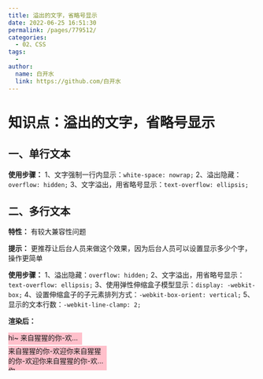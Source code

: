 ```yaml
---
title: 溢出的文字，省略号显示
date: 2022-06-25 16:51:30
permalink: /pages/779512/
categories:
  - 02、CSS
tags:
  - 
author: 
  name: 白开水
  link: https://github.com/白开水
---
```

# 知识点：溢出的文字，省略号显示

## 一、单行文本
**使用步骤：**
1、文字强制一行内显示：`white-space: nowrap;`
2、溢出隐藏：`overflow: hidden;`
3、文字溢出，用省略号显示：`text-overflow: ellipsis;`

## 二、多行文本
**特性：** 有较大兼容性问题

**提示：** 更推荐让后台人员来做这个效果，因为后台人员可以设置显示多少个字，操作更简单

**使用步骤：**
1、溢出隐藏：`overflow: hidden;`
2、文字溢出，用省略号显示：`text-overflow: ellipsis;`
3、使用弹性伸缩盒子模型显示：`display: -webkit-box;`
4、设置伸缩盒子的子元素排列方式：`-webkit-box-orient: vertical;`
5、显示的文本行数：`-webkit-line-clamp: 2;`

**渲染后：**
<!DOCTYPE html>
<html lang="zh-CN">
<head>
    <meta charset="UTF-8">
    <title>Document</title>
    <style>
        .demo1 {
			width: 150px;
			height: 25px;
            margin-bottom: 2px;
            background-color: pink;
            /* --- */
			white-space: nowrap;
			overflow: hidden;
			text-overflow: ellipsis;
		}
        .demo2 {
            width: 200px;
            height: 50px;
            background-color: pink;
            /* --- */
            white-space: normal;
			overflow: hidden;
			text-overflow: ellipsis;
            display: -webkit-box;
            -webkit-line-clamp: 2;
            -webkit-box-orient: vertical;
        }
    </style>
</head>
<body>
    <div class="demo1">hi~ 来自猩猩的你-欢迎你</div>
    <div class="demo2">来自猩猩的你-欢迎你来自猩猩的你-欢迎你来自猩猩的你-欢迎你</div>
</body>
</html>